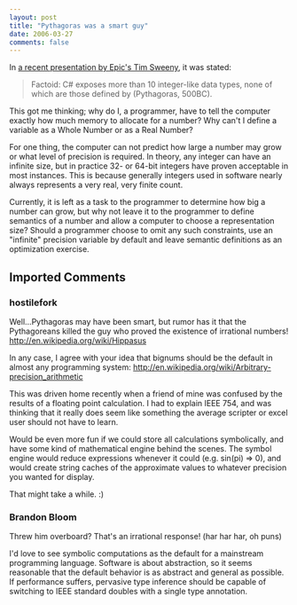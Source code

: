 ```yaml
---
layout: post
title: "Pythagoras was a smart guy"
date: 2006-03-27
comments: false
---
```


In [a recent presentation by Epic's Tim Sweeny][1], it was stated:

> Factoid: C# exposes more than 10 integer-like data types, none of
> which are those defined by (Pythagoras, 500BC).

This got me thinking; why do I, a programmer, have to tell the computer exactly how
much memory to allocate for a number? Why can't I define a variable as a Whole
Number or as a Real Number?

For one thing, the computer can not predict how large a number may grow or what
level of precision is required. In theory, any integer can have an infinite
size, but in practice 32- or 64-bit integers have proven acceptable in most
instances. This is because generally integers used in software nearly always
represents a very real, very finite count.

Currently, it is left as a task to the programmer to determine how big a number
can grow, but why not leave it to the programmer to define semantics of a
number and allow a computer to choose a representation size? Should a
programmer choose to omit any such constraints, use an "infinite" precision
variable by default and leave semantic definitions as an optimization exercise.

## Imported Comments

### hostilefork

Well...Pythagoras may have been smart, but rumor has it that the Pythagoreans
killed the guy who proved the existence of irrational numbers!
http://en.wikipedia.org/wiki/Hippasus

In any case, I agree with your idea that bignums should be the default in
almost any programming system: http://en.wikipedia.org/wiki/Arbitrary-precision_arithmetic

This was driven home recently when a friend of mine was confused by the results
of a floating point calculation.  I had to explain IEEE 754, and was thinking
that it really does seem like something the average scripter or excel user
should not have to learn.

Would be even more fun if we could store all calculations symbolically, and
have some kind of mathematical engine behind the scenes.  The symbol engine
would reduce expressions whenever it could (e.g.  sin(pi) => 0), and would
create string caches of the approximate values to whatever precision you wanted
for display.

That might take a while.
:)

### Brandon Bloom

Threw him overboard? That's an irrational response! (har har har, oh puns)

I'd love to see symbolic computations
as the default for a mainstream programming language. Software is about
abstraction, so it seems reasonable that the default behavior is as abstract
and general as possible. If performance suffers, pervasive type inference
should be capable of switching to IEEE standard doubles with a single type
annotation.

[1]: http://www.st.cs.uni-sb.de/edu/seminare/2005/advanced-fp/docs/sweeny.pdf
